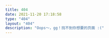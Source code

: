 ```yaml
---
title: 404
date: 2021-11-20 17:18:58
type: "404"
layout: "404"
description: "Oops～，gg！找不到你想要的页面 :("
---
```

